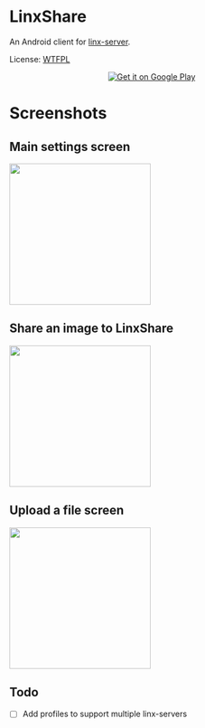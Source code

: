 # LinxShare

An Android client for [linx-server](https://github.com/andreimarcu/linx-server).

License: <a href="https://nl.wikipedia.org/wiki/WTFPL">WTFPL</a>

<p align="center">
  <a href="https://play.google.com/store/apps/details?id=org.thegraveyard.linxshare">
    <img alt="Get it on Google Play" src="https://play.google.com/intl/en_us/badges/static/images/badges/en_badge_web_generic.png"/>
  </a>
</p>

# Screenshots
## Main settings screen
<a href="https://imgur.com/GwxaxrF.png"><img src="https://imgur.com/GwxaxrF.png" height="250"></a>

## Share an image to LinxShare
<a href="https://imgur.com/j4gP1Fa.png"><img src="https://imgur.com/j4gP1Fa.png" height="250"></a>

## Upload a file screen
<a href="https://imgur.com/OwNw02l.png"><img src="https://imgur.com/OwNw02l.png" height="250"></a>

## Todo
- [ ] Add profiles to support multiple linx-servers
